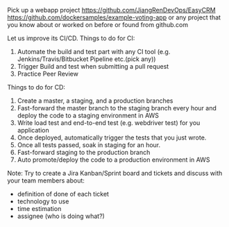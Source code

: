 Pick up a webapp project
https://github.com/JiangRenDevOps/EasyCRM
https://github.com/dockersamples/example-voting-app
or any project that you know about or worked on before or found from github.com

Let us improve its CI/CD. 
Things to do for CI:
1. Automate the build and test part with any CI tool (e.g. Jenkins/Travis/Bitbucket Pipeline etc.(pick any))
2. Trigger Build and test when submitting a pull request  
3. Practice Peer Review


Things to do for CD:
1. Create a master, a staging, and a production branches
2. Fast-forward the master branch to the staging branch every hour and deploy the code to a staging environment in AWS   
3. Write load test and end-to-end test (e.g. webdriver test) for you application
4. Once deployed, automatically trigger the tests that you just wrote.
5. Once all tests passed, soak in staging for an hour.
6. Fast-forward staging to the production branch   
7. Auto promote/deploy the code to a production environment in AWS
   
Note: Try to create a Jira Kanban/Sprint board and tickets and discuss with your team members about:
* definition of done of each ticket
* technology to use  
* time estimation
* assignee (who is doing what?)
